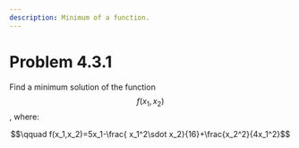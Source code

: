 ```yaml
---
description: Minimum of a function.
---
```


# Problem 4.3.1

Find a minimum solution of the function $$f(x_1,x_2)$$, where:

$$\qquad f(x_1,x_2)=5x_1-\frac{ x_1^2\sdot x_2}{16}+\frac{x_2^2}{4x_1^2}$$​
